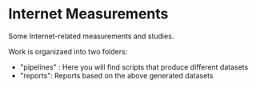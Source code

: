 # Internet Measurements

Some Internet-related measurements and studies.

Work is organizaed into two folders:

- "pipelines" : Here you will find scripts that produce different datasets 
- "reports": Reports based on the above generated datasets
